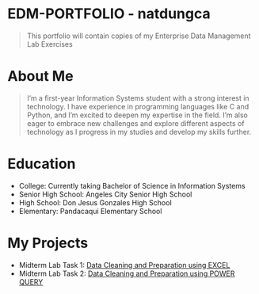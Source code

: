 # EDM-PORTFOLIO - natdungca
> This portfolio will contain copies of my Enterprise Data Management Lab Exercises
# About Me
> I’m a first-year Information Systems student with a strong interest in technology. I have experience in programming languages like C and Python, and I’m excited to deepen my expertise in the field. I’m also eager to embrace new challenges and explore different aspects of technology as I progress in my studies and develop my skills further.
# Education
 * College: Currently taking Bachelor of Science in Information Systems 
 * Senior High School: Angeles City Senior High School
 * High School: Don Jesus Gonzales High School
 * Elementary: Pandacaqui Elementary School
# My Projects
* Midterm Lab Task 1: [Data Cleaning and Preparation using EXCEL](https://drive.google.com/file/d/1KzDnYtZE3d6TBEnlMmJKLq2kTxh-C8ox/view) 
* Midterm Lab Task 2: [Data Cleaning and Preparation using POWER QUERY](https://drive.google.com/file/d/1w9A5gLkFapUB9HuG-Z_51n68IZS2Rx7m/view)
